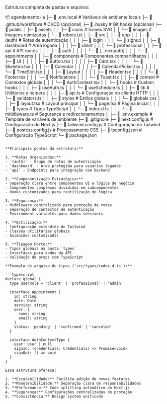 Estrutura completa de pastas e arquivos:

📦 agendamento-ia
├─ 📂 .env.local            # Variáveis de ambiente locais
├─ 📂 .github/workflows     # CI/CD (opcional)
├─ 📂 .husky                # Git hooks (opcional)
├─ 📂 public
│  ├─ 📂 assets
│  │  ├─ 📂 icons           # Ícones SVG
│  │  └─ 📂 images          # Imagens otimizadas
│  └─ 📜 robots.txt
│
├─ 📂 src
│  ├─ 📂 app
│  │  ├─ 📂 (auth)          # Rotas de autenticação
│  │  │  ├─ 📂 login
│  │  │  └─ 📂 signup
│  │  ├─ 📂 dashboard       # Área logada
│  │  │  ├─ 📂 client
│  │  │  └─ 📂 professional
│  │  ├─ 📂 api            # API routes
│  │  │  ├─ 📂 auth
│  │  │  │  └─ 📂 [...nextauth]
│  │  │  └─ 📂 appointments
│  │  ├─ 📂 components      # Componentes compartilhados
│  │  │  ├─ 📂 UI
│  │  │  │  ├─ 📜 Button.tsx
│  │  │  │  ├─ 📜 Card.tsx
│  │  │  │  └─ 📜 Skeleton.tsx
│  │  │  ├─ 📂 Calendar
│  │  │  │  ├─ 📜 CalendarPicker.tsx
│  │  │  │  └─ 📜 TimeSlot.tsx
│  │  │  ├─ 📂 Layout
│  │  │  │  ├─ 📜 Header.tsx
│  │  │  │  └─ 📜 Footer.tsx
│  │  │  └─ 📂 Notifications
│  │  │     └─ 📜 Toast.tsx
│  │  ├─ 📂 context         # Contextos globais
│  │  │  └─ 📜 AuthContext.tsx
│  │  ├─ 📂 hooks           # Custom hooks
│  │  │  ├─ 📜 useAuth.ts
│  │  │  └─ 📜 useSchedule.ts
│  │  ├─ 📂 lib             # Utilitários e helpers
│  │  │  ├─ 📜 api.ts       # Configuração do cliente HTTP
│  │  │  └─ 📜 validators.ts
│  │  ├─ 📂 styles          # Estilos globais
│  │  │  └─ 📜 globals.css
│  │  ├─ 📜 layout.tsx      # Layout principal
│  │  └─ 📜 page.tsx        # Página inicial
│  │
│  ├─ 📂 types              # Tipos TypeScript
│  │  └─ 📜 index.d.ts
│  │
│  └─ 📜 middleware.ts      # Segurança e redirecionamentos
│
├─ 📜 .env.example          # Template de variáveis de ambiente
├─ 📜 .gitignore
├─ 📜 next.config.js        # Configuração do Next.js
├─ 📜 tailwind.config.js    # Configuração do Tailwind
├─ 📜 postcss.config.js     # Processamento CSS
├─ 📜 tsconfig.json         # Configuração TypeScript
└─ 📜 package.json
```

**Principais pontos da estrutura:**

1. **Rotas Organizadas:**
- `(auth)` - Grupo de rotas de autenticação
- `dashboard` - Área protegida para usuários logados
- `api` - Endpoints para integração com backend

2. **Componentização Estratégica:**
- Separação clara entre componentes UI e lógica de negócio
- Componentes complexos divididos em subcomponentes
- Hooks customizados para reutilização de lógica

3. **Segurança:**
- Middleware centralizado para proteção de rotas
- Separação de contextos de autenticação
- Environment variables para dados sensíveis

4. **Estilização:**
- Configuração estendida do Tailwind
- Classes utilitárias globais
- Animações customizadas

5. **Tipagem Forte:**
- Tipos globais na pasta `types`
- Interfaces para dados da API
- Validação de props com TypeScript

**Exemplo de arquivo de tipos (`src/types/index.d.ts`):**

```typescript
declare global {
  type UserRole = 'client' | 'professional' | 'admin'
  
  interface Appointment {
    id: string
    date: Date
    service: string
    user: {
      name: string
      email: string
    }
    status: 'pending' | 'confirmed' | 'canceled'
  }

  interface AuthContextType {
    user: User | null
    signIn: (credentials: Credentials) => Promise<void>
    signOut: () => void
  }
}

Essa estrutura oferece:

1. **Escalabilidade:** Facilita adição de novas features
2. **Manutenibilidade:** Separação clara de responsabilidades
3. **Performance:** Code splitting automático do Next.js
4. **Segurança:** Configurações centralizadas de proteção
5. **Consistência:** Design system unificado